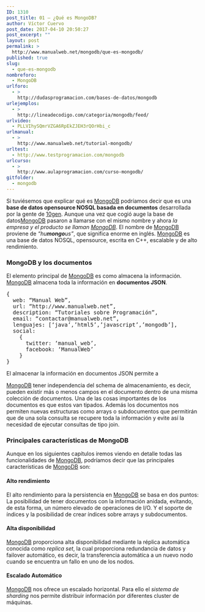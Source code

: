 ```yaml
---
ID: 1310
post_title: 01 – ¿Qué es MongoDB?
author: Víctor Cuervo
post_date: 2017-04-10 20:50:27
post_excerpt: ""
layout: post
permalink: >
  http://www.manualweb.net/mongodb/que-es-mongodb/
published: true
slug:
  - que-es-mongodb
nombreforo:
  - MongoDB
urlforo:
  - >
    http://dudasprogramacion.com/bases-de-datos/mongodb
urlejemplos:
  - >
    http://lineadecodigo.com/categoria/mongodb/feed/
urlvideo:
  - PLLVIhySQmrVZGA6RpEkZJEH3rQOrHbi_c
urlmanual:
  - >
    http://www.manualweb.net/tutorial-mongodb/
urltest:
  - http://www.testprogramacion.com/mongodb
urlcurso:
  - >
    http://www.aulaprogramacion.com/curso-mongodb/
gitfolder:
  - mongodb
---
```

Si tuviésemos que explicar qué es [MongoDB][1] podríamos decir que es una **base de datos opensource NOSQL basada en documentos** desarrollada por la gente de [10gen][1]. Aunque una vez que cogió auge la base de datos[MongoDB][1] pasaron a llamarse con el mismo nombre y ahora *la empresa y el producto se llaman [MongoDB][1]*. El nombre de [MongoDB][1] proviene de *“hu**mongo**us”*, que significa enorme en inglés. [MongoDB][1] es una base de datos NOSQL, opensource, escrita en C++, escalable y de alto rendimiento.

### MongoDB y los documentos

El elemento principal de [MongoDB][1] es como almacena la información. [MongoDB][1] almacena toda la información en **documentos JSON**.

<pre>{
  web: “Manual Web”,
  url: “http://www.manualweb.net”,
  description: “Tutoriales sobre Programación”,
  email: “contactar@manualweb.net”,
  lenguajes: [‘java’,’html5’,’javascript’,’mongodb’],
  social:
    {
      twitter: ‘manual_web’,
      facebook: ‘ManualWeb’
    }
}</pre>

El almacenar la información en documentos JSON permite a

[MongoDB][1] tener independencia del schema de almacenamiento, es decir, pueden existir más o menos campos en el documento dentro de una misma colección de documentos. Una de las cosas importantes de los documentos es que estos van tipados. Además los documentos nos permiten nuevas estructuras como arrays o subdocumentos que permitirán que de una sola consulta se recupere toda la información y evite así la necesidad de ejecutar consultas de tipo join.

### Principales características de MongoDB

Aunque en los siguientes capítulos iremos viendo en detalle todas las funcionalidades de [MongoDB][1], podríamos decir que las principales características de [MongoDB][1] son:

#### Alto rendimiento

El alto rendimiento para la persistencia en [MongoDB][1] se basa en dos puntos: La posibilidad de tener documentos con la información anidada, evitando, de esta forma, un número elevado de operaciones de I/O. Y el soporte de índices y la posibilidad de crear índices sobre arrays y subdocumentos.

#### Alta disponibilidad

[MongoDB][1] proporciona alta disponibilidad mediante la réplica automática conocida como *replica set*, la cual proporciona redundancia de datos y failover automático, es decir, la transferencia automática a un nuevo nodo cuando se encuentra un fallo en uno de los nodos.

#### Escalado Automático

[MongoDB][1] nos ofrece un escalado horizontal. Para ello el *sistema de sharding* nos permite distribuir información por diferentes cluster de máquinas.

 [1]: http://www.mongodb.org